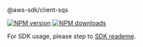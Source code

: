 @aws-sdk/client-sqs

[![NPM version](https://img.shields.io/npm/v/@aws-sdk/client-sqs/beta.svg)](https://www.npmjs.com/package/@aws-sdk/client-sqs)
[![NPM downloads](https://img.shields.io/npm/dm/@aws-sdk/client-sqs.svg)](https://www.npmjs.com/package/@aws-sdk/client-sqs)

For SDK usage, please step to [SDK reademe](https://github.com/aws/aws-sdk-js-v3).
